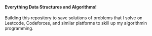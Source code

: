 #### Everything Data Structures and Algorithms!

Building this repository to save solutions of problems that I solve on Leetcode, Codeforces, and similar platforms to skill up my algorithmin programming.

